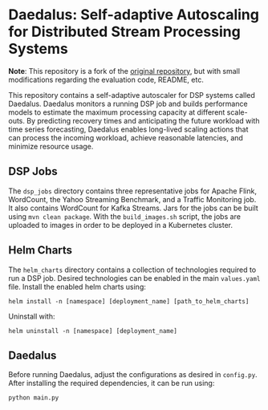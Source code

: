 # Daedalus: Self-adaptive Autoscaling for Distributed Stream Processing Systems

**Note**: This repository is a fork of the [original repository](https://github.com/pfisterb/daedalus), but with small modifications regarding the evaluation code, README, etc.

This repository contains a self-adaptive autoscaler for DSP systems called Daedalus.  Daedalus monitors a running DSP job and builds performance models to estimate the maximum processing capacity at different scale-outs. By predicting recovery times and anticipating the future workload with time series forecasting, Daedalus enables long-lived scaling actions that can process the incoming workload, achieve reasonable latencies, and minimize resource usage.

## DSP Jobs

The `dsp_jobs` directory contains three representative jobs for Apache Flink, WordCount, the Yahoo Streaming Benchmark, and a Traffic Monitoring job. It also contains WordCount for Kafka Streams. Jars for the jobs can be built using `mvn clean package`. With the `build_images.sh` script, the jobs are uploaded to images in order to be deployed in a Kubernetes cluster.

## Helm Charts

The `helm_charts` directory contains a collection of technologies required to run a DSP job. Desired technologies can be enabled in the main `values.yaml` file.
Install the enabled helm charts using:

``helm install -n [namespace] [deployment_name] [path_to_helm_charts]``

Uninstall with:

``helm uninstall -n [namespace] [deployment_name]``

## Daedalus

Before running Daedalus, adjust the configurations as desired in `config.py`. After installing the required dependencies, it can be run using:

``python main.py``
